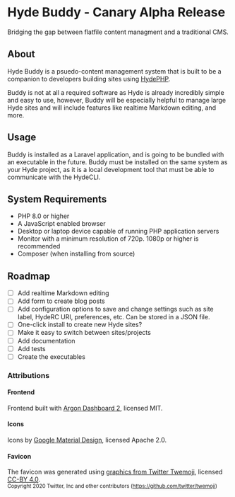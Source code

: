 # Hyde Buddy - Canary Alpha Release

<p class="lead">
Bridging the gap between flatfile content managment and a traditional CMS.
</p>

## About

Hyde Buddy is a psuedo-content management system that is built to be a companion to
developers building sites using [HydePHP](https://hydephp.github.io/).

Buddy is not at all a required software as Hyde is already incredibly simple and easy to use,
however, Buddy will be especially helpful to manage large Hyde sites and will include
features like realtime Markdown editing, and more.

## Usage

Buddy is installed as a Laravel application, and is going to be bundled with an executable
in the future. Buddy must be installed on the same system as your Hyde project, as it is
a local development tool that must be able to communicate with the HydeCLI. 

## System Requirements

- PHP 8.0 or higher
- A JavaScript enabled browser
- Desktop or laptop device capable of running PHP application servers
- Monitor with a minimum resolution of 720p. 1080p or higher is recommended
- Composer (when installing from source)


## Roadmap

* [ ] Add realtime Markdown editing
* [ ] Add form to create blog posts
* [ ] Add configuration options to save and change settings such as site label, HydeRC URI, preferences, etc. Can be stored in a JSON file.
* [ ] One-click install to create new Hyde sites?
* [ ] Make it easy to switch between sites/projects
* [ ] Add documentation
* [ ] Add tests
* [ ] Create the executables

### Attributions

#### Frontend
Frontend built with [Argon Dashboard 2](https://www.creative-tim.com/product/argon-dashboard), licensed MIT.

#### Icons
Icons by [Google Material Design](https://fonts.google.com/icons?selected=Material+Icons), licensed Apache 2.0.

#### Favicon

The favicon was generated using [graphics from Twitter Twemoji](https://github.com/twitter/twemoji/blob/master/assets/svg/1f436.svg), licensed [CC-BY 4.0](https://creativecommons.org/licenses/by/4.0/). <br>
<small>Copyright 2020 Twitter, Inc and other contributors (https://github.com/twitter/twemoji)</small>
